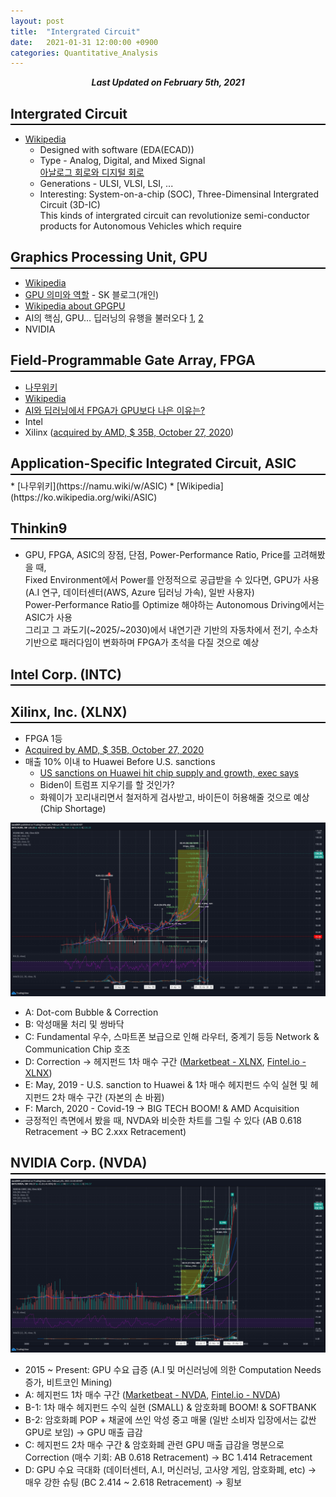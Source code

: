 ```yaml
---
layout: post
title:  "Intergrated Circuit"
date:   2021-01-31 12:00:00 +0900
categories: Quantitative_Analysis
---
```


<div style="text-align: center"><i><b>Last Updated on February 5th, 2021</b></i></div>

## Intergrated Circuit
<hr style="height: 2px; border:none; margin-top: -1em; margin-bottom:0.5em; padding: 0; background:black">

* [Wikipedia](https://en.wikipedia.org/wiki/Integrated_circuit)
    * Designed with software (EDA(ECAD))
    * Type - Analog, Digital, and Mixed Signal   
        [아날로그 회로와 디지털 회로](https://m.blog.naver.com/PostView.nhn?blogId=attssassa&logNo=220476672707&proxyReferer=https:%2F%2Fwww.google.com%2F)
    * Generations - ULSI, VLSI, LSI, ...
    * Interesting: System-on-a-chip (SOC), Three-Dimensinal Intergrated Circuit (3D-IC)   
    This kinds of intergrated circuit can revolutionize semi-conductor products for Autonomous Vehicles which require

## Graphics Processing Unit, GPU
<hr style="height: 2px; border:none; margin-top: -1em; margin-bottom:0.5em; padding: 0; background:black">

* [Wikipedia](https://ko.wikipedia.org/wiki/%EA%B7%B8%EB%9E%98%ED%94%BD_%EC%B2%98%EB%A6%AC_%EC%9E%A5%EC%B9%98)
* [GPU 의미와 역할](https://m.blog.naver.com/PostView.nhn?blogId=skkim12345&logNo=221172807521&proxyReferer=https:%2F%2Fwww.google.com%2F) - SK 블로그(개인)
* [Wikipedia about GPGPU](https://ko.wikipedia.org/wiki/GPGPU)
* AI의 핵심, GPU… 딥러닝의 유행을 불러오다 [1](http://www.aitimes.com/news/articleView.html?idxno=133691), [2](http://www.aitimes.com/news/articleView.html?idxno=133819)
* NVIDIA


## Field-Programmable Gate Array, FPGA
<hr style="height: 2px; border:none; margin-top: -1em; margin-bottom:0.5em; padding: 0; background:black">

* [나무위키](https://namu.wiki/w/FPGA)
* [Wikipedia](https://ko.wikipedia.org/wiki/FPGA)
* [AI와 딥러닝에서 FPGA가 GPU보다 나은 이유는?](http://www.aitimes.com/news/articleView.html?idxno=134014)
* Intel
* Xilinx ([acquired by AMD, $ 35B, October 27, 2020](https://ir.amd.com/news-events/press-releases/detail/977/amd-to-acquire-xilinx-creating-the-industrys-high))


## Application-Specific Integrated Circuit, ASIC
<hr style="height: 2px; border:none; margin-top: -1em; margin-bottom:0.5em; padding: 0; background:black">
* [나무위키](https://namu.wiki/w/ASIC)
* [Wikipedia](https://ko.wikipedia.org/wiki/ASIC)

## Thinkin9
<hr style="height: 2px; border:none; margin-top: -1em; margin-bottom:0.5em; padding: 0; background:black">

* GPU, FPGA, ASIC의 장점, 단점, Power-Performance Ratio, Price를 고려해봤을 때,   
Fixed Environment에서 Power를 안정적으로 공급받을 수 있다면, GPU가 사용 (A.I 연구, 데이터센터(AWS, Azure 딥러닝 가속), 일반 사용자)   
Power-Performance Ratio를 Optimize 해야하는 Autonomous Driving에서는 ASIC가 사용   
그리고 그 과도기(~2025/~2030)에서 내연기관 기반의 자동차에서 전기, 수소차 기반으로 패러다임이 변화하며 FPGA가 초석을 다질 것으로 예상

## Intel Corp. (INTC)
<hr style="height: 2px; border:none; margin-top: -1em; margin-bottom:0.5em; padding: 0; background:black">

## Xilinx, Inc. (XLNX)
<hr style="height: 2px; border:none; margin-top: -1em; margin-bottom:0.5em; padding: 0; background:black">

* FPGA 1등
* [Acquired by AMD, $ 35B, October 27, 2020](https://ir.amd.com/news-events/press-releases/detail/977/amd-to-acquire-xilinx-creating-the-industrys-high)
* 매출 10% 이내 to Huawei Before U.S. sanctions
    * [US sanctions on Huawei hit chip supply and growth, exec says](https://abcnews.go.com/Technology/wireStory/us-sanctions-huawei-hit-chip-supply-growth-exec-72921360)
    * Biden이 트럼프 지우기를 할 것인가?
    * 화웨이가 꼬리내리면서 철저하게 검사받고, 바이든이 허용해줄 것으로 예상 (Chip Shortage)

<img src="/img/XLNX_M_20210205_Technical_Analysis.png">

* A: Dot-com Bubble & Correction
* B: 악성매물 처리 및 쌍바닥
* C: Fundamental 우수, 스마트폰 보급으로 인해 라우터, 중계기 등등 Network & Communication Chip 호조
* D: Correction &rarr; 헤지펀드 1차 매수 구간 ([Marketbeat - XLNX](https://www.marketbeat.com/stocks/NASDAQ/XLNX/institutional-ownership/), [Fintel.io - XLNX](https://fintel.io/so/us/xlnxhttps://fintel.io/so/us/xlnx))
* E: May, 2019 - U.S. sanction to Huawei & 1차 매수 헤지펀드 수익 실현 및 헤지펀드 2차 매수 구간 (자본의 손 바뀜)
* F: March, 2020 - Covid-19 &rarr; BIG TECH BOOM! & AMD Acquisition   
* 긍정적인 측면에서 봤을 때, NVDA와 비슷한 차트를 그릴 수 있다 (AB 0.618 Retracement &rarr; BC 2.xxx Retracement)

## NVIDIA Corp. (NVDA)
<hr style="height: 2px; border:none; margin-top: -1em; margin-bottom:0.5em; padding: 0; background:black">
<img src="/img/NVDA_M_20210205_Technical_Analysis.png">

* 2015 ~ Present: GPU 수요 급증 (A.I 및 머신러닝에 의한 Computation Needs 증가, 비트코인 Mining)
* A: 헤지펀드 1차 매수 구간 ([Marketbeat - NVDA](https://www.marketbeat.com/stocks/NASDAQ/NVDA/institutional-ownership/), [Fintel.io - NVDA](https://fintel.io/so/us/nvda))
* B-1: 1차 매수 헤지펀드 수익 실현 (SMALL) & 암호화폐 BOOM! & SOFTBANK
* B-2: 암호화폐 POP + 채굴에 쓰인 악성 중고 매물 (일반 소비자 입장에서는 값싼 GPU로 보임) &rarr; GPU 매출 급감
* C: 헤지펀드 2차 매수 구간 & 암호화폐 관련 GPU 매출 급감을 명분으로 Correction (매수 기회: AB 0.618 Retracement) &rarr; BC 1.414 Retracement
* D: GPU 수요 극대화 (데이터센터, A.I, 머신러닝, 고사양 게임, 암호화폐, etc) &rarr; 매우 강한 슈팅 (BC 2.414 ~ 2.618 Retracement) &rarr; 횡보

